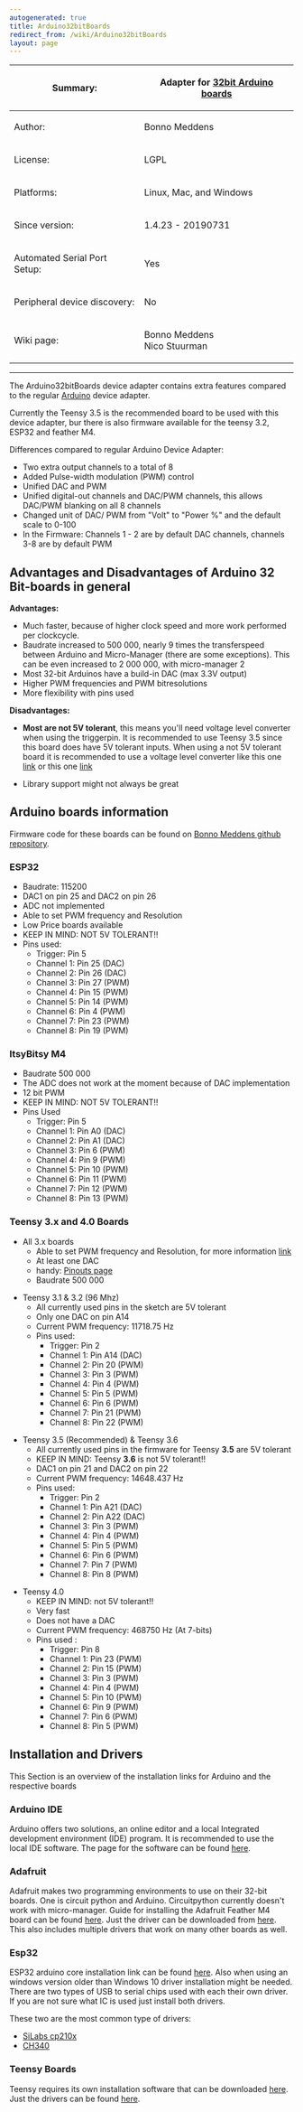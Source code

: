 ```yaml
---
autogenerated: true
title: Arduino32bitBoards
redirect_from: /wiki/Arduino32bitBoards
layout: page
---
```


<table>
<thead>
<tr class="header">
<th><p>Summary:</p></th>
<th><p>Adapter for <a href="http://www.arduino.cc/">32bit Arduino boards</a></p></th>
</tr>
</thead>
<tbody>
<tr class="odd">
<td><p>Author:</p></td>
<td><p>Bonno Meddens</p></td>
</tr>
<tr class="even">
<td><p>License:</p></td>
<td><p>LGPL</p></td>
</tr>
<tr class="odd">
<td><p>Platforms:</p></td>
<td><p>Linux, Mac, and Windows</p></td>
</tr>
<tr class="even">
<td><p>Since version:</p></td>
<td><p>1.4.23 - 20190731</p></td>
</tr>
<tr class="odd">
<td><p>Automated Serial Port Setup:</p></td>
<td><p>Yes</p></td>
</tr>
<tr class="even">
<td><p>Peripheral device discovery:</p></td>
<td><p>No</p></td>
</tr>
<tr class="odd">
<td><p>Wiki page:</p></td>
<td><p>Bonno Meddens<br />
Nico Stuurman</p></td>
</tr>
</tbody>
</table>

------------------------------------------------------------------------

The Arduino32bitBoards device adapter contains extra features compared
to the regular [Arduino](Arduino "wikilink") device adapter.

Currently the Teensy 3.5 is the recommended board to be used with this
device adapter, bur there is also firmware available for the teensy 3.2,
ESP32 and feather M4.

Differences compared to regular Arduino Device Adapter:

-   Two extra output channels to a total of 8
-   Added Pulse-width modulation (PWM) control
-   Unified DAC and PWM
-   Unified digital-out channels and DAC/PWM channels, this allows
    DAC/PWM blanking on all 8 channels
-   Changed unit of DAC/ PWM from "Volt" to "Power %" and the default
    scale to 0-100
-   In the Firmware: Channels 1 - 2 are by default DAC channels,
    channels 3-8 are by default PWM

## Advantages and Disadvantages of Arduino 32 Bit-boards in general

**Advantages:**

-   Much faster, because of higher clock speed and more work performed
    per clockcycle.
-   Baudrate increased to 500 000, nearly 9 times the transferspeed
    between Arduino and Micro-Manager (there are some exceptions). This
    can be even increased to 2 000 000, with micro-manager 2
-   Most 32-bit Arduinos have a build-in DAC (max 3.3V output)
-   Higher PWM frequencies and PWM bitresolutions
-   More flexibility with pins used

**Disadvantages:**

-   **Most are not 5V tolerant**, this means you'll need voltage level
    converter when using the triggerpin. It is recommended to use Teensy
    3.5 since this board does have 5V tolerant inputs. When using a not
    5V tolerant board it is recommended to use a voltage level converter
    like this one [link](https://www.adafruit.com/product/757) or this
    one [link](https://www.sparkfun.com/products/12009)

<!-- -->

-   Library support might not always be great

## Arduino boards information

Firmware code for these boards can be found on [Bonno Meddens github
repository](https://github.com/bonnom/Arduino32BitBoards/tree/master/Firmwares).

### ESP32

-   Baudrate: 115200
-   DAC1 on pin 25 and DAC2 on pin 26
-   ADC not implemented
-   Able to set PWM frequency and Resolution
-   Low Price boards available
-   KEEP IN MIND: NOT 5V TOLERANT!!
-   Pins used:
    -   Trigger: Pin 5
    -   Channel 1: Pin 25 (DAC)
    -   Channel 2: Pin 26 (DAC)
    -   Channel 3: Pin 27 (PWM)
    -   Channel 4: Pin 15 (PWM)
    -   Channel 5: Pin 14 (PWM)
    -   Channel 6: Pin 4 (PWM)
    -   Channel 7: Pin 23 (PWM)
    -   Channel 8: Pin 19 (PWM)

### ItsyBitsy M4

-   Baudrate 500 000
-   The ADC does not work at the moment because of DAC implementation
-   12 bit PWM
-   KEEP IN MIND: NOT 5V TOLERANT!!
-   Pins Used
    -   Trigger: Pin 5
    -   Channel 1: Pin A0 (DAC)
    -   Channel 2: Pin A1 (DAC)
    -   Channel 3: Pin 6 (PWM)
    -   Channel 4: Pin 9 (PWM)
    -   Channel 5: Pin 10 (PWM)
    -   Channel 6: Pin 11 (PWM)
    -   Channel 7: Pin 12 (PWM)
    -   Channel 8: Pin 13 (PWM)

### Teensy 3.x and 4.0 Boards

-   All 3.x boards
    -   Able to set PWM frequency and Resolution, for more information
        [link](https://www.pjrc.com/teensy/td_pulse.html)
    -   At least one DAC
    -   handy: [Pinouts page](https://www.pjrc.com/teensy/pinout.html)
    -   Baudrate 500 000

<!-- -->

-   Teensy 3.1 & 3.2 (96 Mhz)
    -   All currently used pins in the sketch are 5V tolerant
    -   Only one DAC on pin A14
    -   Current PWM frequency: 11718.75 Hz
    -   Pins used:
        -   Trigger: Pin 2
        -   Channel 1: Pin A14 (DAC)
        -   Channel 2: Pin 20 (PWM)
        -   Channel 3: Pin 3 (PWM)
        -   Channel 4: Pin 4 (PWM)
        -   Channel 5: Pin 5 (PWM)
        -   Channel 6: Pin 6 (PWM)
        -   Channel 7: Pin 21 (PWM)
        -   Channel 8: Pin 22 (PWM)

<!-- -->

-   Teensy 3.5 (Recommended) & Teensy 3.6
    -   All currently used pins in the firmware for Teensy **3.5** are
        5V tolerant
    -   KEEP IN MIND: Teensy **3.6** is not 5V tolerant!!
    -   DAC1 on pin 21 and DAC2 on pin 22
    -   Current PWM frequency: 14648.437 Hz
    -   Pins used:
        -   Trigger: Pin 2
        -   Channel 1: Pin A21 (DAC)
        -   Channel 2: Pin A22 (DAC)
        -   Channel 3: Pin 3 (PWM)
        -   Channel 4: Pin 4 (PWM)
        -   Channel 5: Pin 5 (PWM)
        -   Channel 6: Pin 6 (PWM)
        -   Channel 7: Pin 7 (PWM)
        -   Channel 8: Pin 8 (PWM)

<!-- -->

-   Teensy 4.0
    -   KEEP IN MIND: not 5V tolerant!!
    -   Very fast
    -   Does not have a DAC
    -   Current PWM frequency: 468750 Hz (At 7-bits)
    -   Pins used :
        -   Trigger: Pin 8
        -   Channel 1: Pin 23 (PWM)
        -   Channel 2: Pin 15 (PWM)
        -   Channel 3: Pin 3 (PWM)
        -   Channel 4: Pin 4 (PWM)
        -   Channel 5: Pin 10 (PWM)
        -   Channel 6: Pin 9 (PWM)
        -   Channel 7: Pin 6 (PWM)
        -   Channel 8: Pin 5 (PWM)

## Installation and Drivers

This Section is an overview of the installation links for Arduino and
the respective boards

### Arduino IDE

Arduino offers two solutions, an online editor and a local Integrated
development environment (IDE) program. It is recommended to use the
local IDE software. The page for the software can be found
[here](https://www.arduino.cc/en/Main/Software).

### Adafruit

Adafruit makes two programming environments to use on their 32-bit
boards. One is circuit python and Arduino. Circuitpython currently
doesn't work with micro-manager. Guide for installing the Adafruit
Feather M4 board can be found
[here](https://learn.adafruit.com/adafruit-feather-m4-express-atsamd51/setup).
Just the driver can be downloaded from
[here](https://github.com/adafruit/Adafruit_Windows_Drivers/releases/latest).
This also includes multiple drivers that work on many other boards as
well.

### Esp32

ESP32 arduino core installation link can be found
[here](https://github.com/espressif/arduino-esp32/blob/master/docs/arduino-ide/boards_manager.md).
Also when using an windows version older than Windows 10 driver
installation might be needed. There are two types of USB to serial chips
used with each their own driver. If you are not sure what IC is used
just install both drivers.

These two are the most common type of drivers:

-   [SiLabs
    cp210x](https://www.silabs.com/products/development-tools/software/usb-to-uart-bridge-vcp-drivers)
-   [CH340](https://cdn.sparkfun.com/assets/learn_tutorials/8/4/4/CH341SER.EXE)

### Teensy Boards

Teensy requires its own installation software that can be downloaded
[here](https://www.pjrc.com/teensy/td_download.html). Just the drivers
can be found [here](https://www.pjrc.com/teensy/serial_install.exe).

